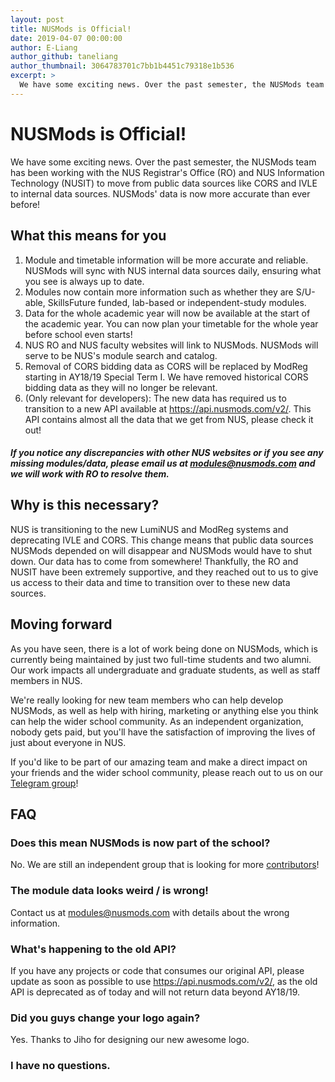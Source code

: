 ```yaml
---
layout: post
title: NUSMods is Official!
date: 2019-04-07 00:00:00
author: E-Liang
author_github: taneliang
author_thumbnail: 3064783701c7bb1b4451c79318e1b536
excerpt: >
  We have some exciting news. Over the past semester, the NUSMods team has been working with the NUS Registrar's Office (RO) and NUS Information Technology (NUSIT) to move from public data sources like CORS and IVLE to internal data sources. NUSMods' data is now more accurate than ever before!
---
```


# NUSMods is Official!

We have some exciting news. Over the past semester, the NUSMods team has been working with the NUS Registrar's Office (RO) and NUS Information Technology (NUSIT) to move from public data sources like CORS and IVLE to internal data sources. NUSMods' data is now more accurate than ever before!

## What this means for you

1. Module and timetable information will be more accurate and reliable. NUSMods will sync with NUS internal data sources daily, ensuring what you see is always up to date.
1. Modules now contain more information such as whether they are S/U-able, SkillsFuture funded, lab-based or independent-study modules.
1. Data for the whole academic year will now be available at the start of the academic year. You can now plan your timetable for the whole year before school even starts!
1. NUS RO and NUS faculty websites will link to NUSMods. NUSMods will serve to be NUS's module search and catalog.
1. Removal of CORS bidding data as CORS will be replaced by ModReg starting in AY18/19 Special Term I. We have removed historical CORS bidding data as they will no longer be relevant.
1. (Only relevant for developers): The new data has required us to transition to a new API available at <https://api.nusmods.com/v2/>. This API contains almost all the data that we get from NUS, please check it out!

##### If you notice any discrepancies with other NUS websites or if you see any missing modules/data, please email us at <modules@nusmods.com> and we will work with RO to resolve them.

## Why is this necessary?

NUS is transitioning to the new LumiNUS and ModReg systems and deprecating IVLE and CORS. This change means that public data sources NUSMods depended on will disappear and NUSMods would have to shut down. Our data has to come from somewhere! Thankfully, the RO and NUSIT have been extremely supportive, and they reached out to us to give us access to their data and time to transition over to these new data sources.

## Moving forward

As you have seen, there is a lot of work being done on NUSMods, which is currently being maintained by just two full-time students and two alumni. Our work impacts all undergraduate and graduate students, as well as staff members in NUS.

We're really looking for new team members who can help develop NUSMods, as well as help with hiring, marketing or anything else you think can help the wider school community. As an independent organization, nobody gets paid, but you'll have the satisfaction of improving the lives of just about everyone in NUS.

If you'd like to be part of our amazing team and make a direct impact on your friends and the wider school community, please reach out to us on our [Telegram group](https://t.me/NUSMods)!

## FAQ

### Does this mean NUSMods is now part of the school?

No. We are still an independent group that is looking for more [contributors](https://nusmods.com/contribute)!

### The module data looks weird / is wrong!

Contact us at <modules@nusmods.com> with details about the wrong information.

### What's happening to the old API?

If you have any projects or code that consumes our original API, please update as soon as possible to use <https://api.nusmods.com/v2/>, as the old API is deprecated as of today and will not return data beyond AY18/19.

### Did you guys change your logo again?

Yes. Thanks to Jiho for designing our new awesome logo.

### I have no questions.
